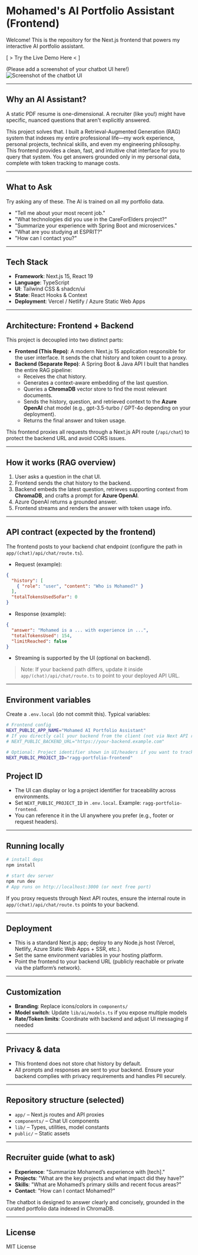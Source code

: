 # Mohamed's AI Portfolio Assistant (Frontend)

Welcome! This is the repository for the Next.js frontend that powers my interactive AI portfolio assistant.

[ > Try the Live Demo Here < ]

(Please add a screenshot of your chatbot UI here!)
![Screenshot of the chatbot UI](./chatbot-demo.png)

---

## Why an AI Assistant?

A static PDF resume is one-dimensional. A recruiter (like you!) might have specific, nuanced questions that aren't explicitly answered.

This project solves that. I built a Retrieval-Augmented Generation (RAG) system that indexes my entire professional life—my work experience, personal projects, technical skills, and even my engineering philosophy. This frontend provides a clean, fast, and intuitive chat interface for you to query that system. You get answers grounded only in my personal data, complete with token tracking to manage costs.

---

## What to Ask

Try asking any of these. The AI is trained on all my portfolio data.

- "Tell me about your most recent job."
- "What technologies did you use in the CareForElders project?"
- "Summarize your experience with Spring Boot and microservices."
- "What are you studying at ESPRIT?"
- "How can I contact you?"

---

## Tech Stack

- **Framework**: Next.js 15, React 19
- **Language**: TypeScript
- **UI**: Tailwind CSS & shadcn/ui
- **State**: React Hooks & Context
- **Deployment**: Vercel / Netlify / Azure Static Web Apps

---

## Architecture: Frontend + Backend

This project is decoupled into two distinct parts:

- **Frontend (This Repo)**: A modern Next.js 15 application responsible for the user interface. It sends the chat history and token count to a proxy.
- **Backend (Separate Repo)**: A Spring Boot & Java API I built that handles the entire RAG pipeline:
  - Receives the chat history.
  - Generates a context-aware embedding of the last question.
  - Queries a **ChromaDB** vector store to find the most relevant documents.
  - Sends the history, question, and retrieved context to the **Azure OpenAI** chat model (e.g., gpt-3.5-turbo / GPT-4o depending on your deployment).
  - Returns the final answer and token usage.

This frontend proxies all requests through a Next.js API route (`/api/chat`) to protect the backend URL and avoid CORS issues.

---

## How it works (RAG overview)

1. User asks a question in the chat UI.
2. Frontend sends the chat history to the backend.
3. Backend embeds the latest question, retrieves supporting context from **ChromaDB**, and crafts a prompt for **Azure OpenAI**.
4. Azure OpenAI returns a grounded answer.
5. Frontend streams and renders the answer with token usage info.

---

## API contract (expected by the frontend)

The frontend posts to your backend chat endpoint (configure the path in `app/(chat)/api/chat/route.ts`).

- Request (example):
```json
{
  "history": [
    { "role": "user", "content": "Who is Mohamed?" }
  ],
  "totalTokensUsedSoFar": 0
}
```
- Response (example):
```json
{
  "answer": "Mohamed is a ... with experience in ...",
  "totalTokensUsed": 154,
  "limitReached": false
}
```
- Streaming is supported by the UI (optional on backend).

> Note: If your backend path differs, update it inside `app/(chat)/api/chat/route.ts` to point to your deployed API URL.

---

## Environment variables

Create a `.env.local` (do not commit this). Typical variables:

```bash
# Frontend config
NEXT_PUBLIC_APP_NAME="Mohamed AI Portfolio Assistant"
# If you directly call your backend from the client (not via Next API route), set:
# NEXT_PUBLIC_BACKEND_URL="https://your-backend.example.com"

# Optional: Project identifier shown in UI/headers if you want to track deployments
NEXT_PUBLIC_PROJECT_ID="ragg-portfolio-frontend"
```

## Project ID

- The UI can display or log a project identifier for traceability across environments.
- Set `NEXT_PUBLIC_PROJECT_ID` in `.env.local`. Example: `ragg-portfolio-frontend`.
- You can reference it in the UI anywhere you prefer (e.g., footer or request headers).

---

## Running locally

```bash
# install deps
npm install

# start dev server
npm run dev
# App runs on http://localhost:3000 (or next free port)
```

If you proxy requests through Next API routes, ensure the internal route in `app/(chat)/api/chat/route.ts` points to your backend.

---

## Deployment

- This is a standard Next.js app; deploy to any Node.js host (Vercel, Netlify, Azure Static Web Apps + SSR, etc.).
- Set the same environment variables in your hosting platform.
- Point the frontend to your backend URL (publicly reachable or private via the platform’s network).

---

## Customization

- **Branding**: Replace icons/colors in `components/`
- **Model switch**: Update `lib/ai/models.ts` if you expose multiple models
- **Rate/Token limits**: Coordinate with backend and adjust UI messaging if needed

---

## Privacy & data

- This frontend does not store chat history by default.
- All prompts and responses are sent to your backend. Ensure your backend complies with privacy requirements and handles PII securely.

---

## Repository structure (selected)

- `app/` – Next.js routes and API proxies
- `components/` – Chat UI components
- `lib/` – Types, utilities, model constants
- `public/` – Static assets

---

## Recruiter guide (what to ask)

- **Experience**: "Summarize Mohamed’s experience with [tech]."
- **Projects**: "What are the key projects and what impact did they have?"
- **Skills**: "What are Mohamed’s primary skills and recent focus areas?"
- **Contact**: "How can I contact Mohamed?"

The chatbot is designed to answer clearly and concisely, grounded in the curated portfolio data indexed in ChromaDB.

---

## License

MIT License
